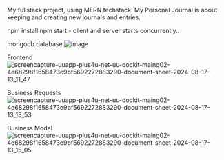My fullstack project, using MERN techstack. My Personal Journal is about keeping and creating new journals and entries.

npm install
npm start - client and server starts concurrently..

mongodb database
![image](https://github.com/user-attachments/assets/2c3f8b99-1f7c-47af-8f30-dc50ad015ccf)


Frontend
![screencapture-uuapp-plus4u-net-uu-dockit-maing02-4e68298f1658473e9bf5692272883290-document-sheet-2024-08-17-13_11_47](https://github.com/user-attachments/assets/f59853d0-9215-40fa-9bdf-38f42f2ed93f)

Business Requests
![screencapture-uuapp-plus4u-net-uu-dockit-maing02-4e68298f1658473e9bf5692272883290-document-sheet-2024-08-17-13_13_53](https://github.com/user-attachments/assets/627d2305-b9c5-44b4-9fcf-635a70fc55bd)

Business Model
![screencapture-uuapp-plus4u-net-uu-dockit-maing02-4e68298f1658473e9bf5692272883290-document-sheet-2024-08-17-13_15_05](https://github.com/user-attachments/assets/b2635446-eaad-4c1a-8987-a8886e030ce7)
